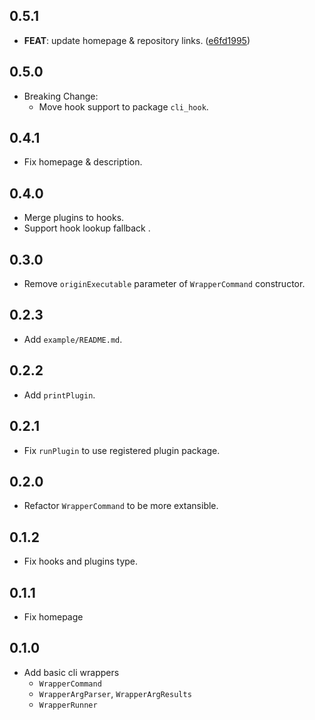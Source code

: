 ## 0.5.1

 - **FEAT**: update homepage & repository links. ([e6fd1995](https://github.com/hyiso/cli.dart/commit/e6fd1995f2a660b984fb4f99df60a9972191d4a8))

## 0.5.0

- Breaking Change:
  - Move hook support to package `cli_hook`.

## 0.4.1
- Fix homepage & description.

## 0.4.0
- Merge plugins to hooks.
- Support hook lookup fallback .

## 0.3.0
- Remove `originExecutable` parameter of `WrapperCommand` constructor.

## 0.2.3
- Add `example/README.md`.

## 0.2.2
- Add `printPlugin`.

## 0.2.1
- Fix `runPlugin` to use registered plugin package.

## 0.2.0
- Refactor `WrapperCommand` to be more extansible.

## 0.1.2
- Fix hooks and plugins type.

## 0.1.1
- Fix homepage

## 0.1.0

- Add basic cli wrappers
  - `WrapperCommand`
  - `WrapperArgParser`, `WrapperArgResults`
  - `WrapperRunner`
